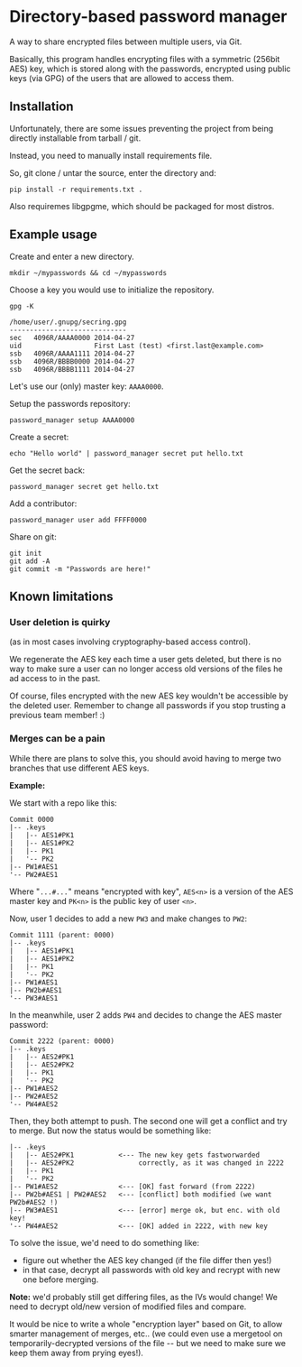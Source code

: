 # Directory-based password manager

A way to share encrypted files between multiple users, via Git.

Basically, this program handles encrypting files with a symmetric
(256bit AES) key, which is stored along with the passwords,
encrypted using public keys (via GPG) of the users that are allowed
to access them.

## Installation

Unfortunately, there are some issues preventing the project from
being directly installable from tarball / git.

Instead, you need to manually install requirements file.

So, git clone / untar the source, enter the directory and:

```
pip install -r requirements.txt .
```

Also requiremes libgpgme, which should be packaged for most distros.


## Example usage

Create and enter a new directory.

```
mkdir ~/mypasswords && cd ~/mypasswords
```

Choose a key you would use to initialize the repository.

```
gpg -K
```
```
/home/user/.gnupg/secring.gpg
-----------------------------
sec   4096R/AAAA0000 2014-04-27
uid                  First Last (test) <first.last@example.com>
ssb   4096R/AAAA1111 2014-04-27
ssb   4096R/BBBB0000 2014-04-27
ssb   4096R/BBBB1111 2014-04-27
```

Let's use our (only) master key: ``AAAA0000``.

Setup the passwords repository:

```
password_manager setup AAAA0000
```

Create a secret:

```
echo "Hello world" | password_manager secret put hello.txt
```

Get the secret back:

```
password_manager secret get hello.txt
```

Add a contributor:

```
password_manager user add FFFF0000
```

Share on git:

```
git init
git add -A
git commit -m "Passwords are here!"
```


## Known limitations

### User deletion is quirky

(as in most cases involving cryptography-based access control).

We regenerate the AES key each time a user gets deleted, but
there is no way to make sure a user can no longer access old versions
of the files he ad access to in the past.

Of course, files encrypted with the new AES key wouldn't be accessible
by the deleted user. Remember to change all passwords if you stop trusting
a previous team member! :)


### Merges can be a pain

While there are plans to solve this, you should avoid having to merge
two branches that use different AES keys.

**Example:**

We start with a repo like this:

```text
Commit 0000
|-- .keys
|   |-- AES1#PK1
|   |-- AES1#PK2
|   |-- PK1
|   '-- PK2
|-- PW1#AES1
'-- PW2#AES1
```

Where "``...#...``" means "encrypted with key", ``AES<n>`` is a version
of the AES master key and ``PK<n>`` is the public key of user ``<n>``.


Now, user 1 decides to add a new ``PW3`` and make changes to ``PW2``:

```text
Commit 1111 (parent: 0000)
|-- .keys
|   |-- AES1#PK1
|   |-- AES1#PK2
|   |-- PK1
|   '-- PK2
|-- PW1#AES1
|-- PW2b#AES1
'-- PW3#AES1
```

In the meanwhile, user 2 adds ``PW4`` and decides to change the
AES master password:

```text
Commit 2222 (parent: 0000)
|-- .keys
|   |-- AES2#PK1
|   |-- AES2#PK2
|   |-- PK1
|   '-- PK2
|-- PW1#AES2
|-- PW2#AES2
'-- PW4#AES2
```

Then, they both attempt to push. The second one will get a conflict
and try to merge. But now the status would be something like:

```text
|-- .keys
|   |-- AES2#PK1           <--- The new key gets fastworwarded
|   |-- AES2#PK2                correctly, as it was changed in 2222
|   |-- PK1
|   '-- PK2
|-- PW1#AES2               <--- [OK] fast forward (from 2222)
|-- PW2b#AES1 | PW2#AES2   <--- [conflict] both modified (we want PW2b#AES2 !)
|-- PW3#AES1               <--- [error] merge ok, but enc. with old key!
'-- PW4#AES2               <--- [OK] added in 2222, with new key
```

To solve the issue, we'd need to do something like:

- figure out whether the AES key changed (if the file differ then yes!)
- in that case, decrypt all passwords with old key and recrypt with new
  one before merging.

**Note:** we'd probably still get differing files, as the IVs would
change! We need to decrypt old/new version of modified files and compare.

It would be nice to write a whole "encryption layer" based on Git,
to allow smarter management of merges, etc.. (we could even use a mergetool
on temporarily-decrypted versions of the file -- but we need to make sure
we keep them away from prying eyes!).
